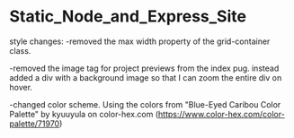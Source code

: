 # Static_Node_and_Express_Site

style changes:
-removed the max width property of the grid-container class.

-removed the image tag for project previews from the index pug. instead added a div with a background image so that I can zoom the entire div on hover.

-changed color scheme. Using the colors from "Blue-Eyed Caribou Color Palette" by kyuuyula on color-hex.com (https://www.color-hex.com/color-palette/71970)


